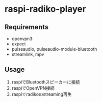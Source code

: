 # raspi-radiko-player

## Requirements
- openvpn3
- expect
- pulseaudio, pulseaudio-module-bluetooth
- streamlink, mpv

## Usage
1. raspiでBluetoothスピーカーに接続
2. raspiでOpenVPN接続
3. raspiでradikoのstreaming再生
